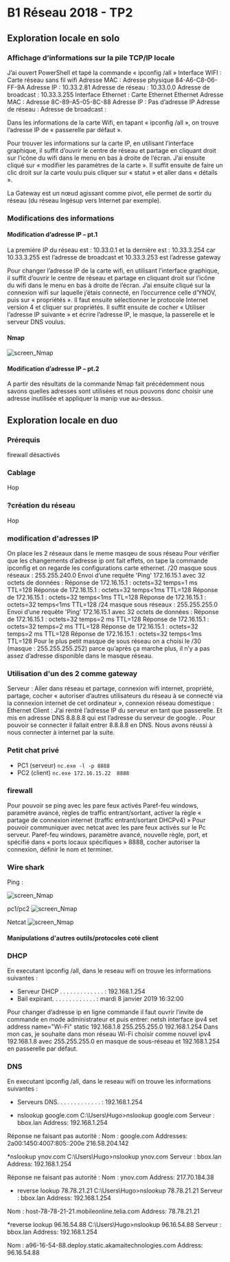 # B1 Réseau 2018 - TP2

## Exploration locale en solo

### Affichage d’informations sur la pile TCP/IP locale

J’ai ouvert PowerShell et tapé la commande « ipconfig /all »
Interface WIFI :
Carte réseau sans fil wifi
Adresse MAC : Adresse physique 84-A6-C8-06-FF-9A
Adresse IP : 10.33.2.81
Adresse de réseau : 10.33.0.0
Adresse de broadcast : 10.33.3.255
Interface Ethernet :
Carte Ethernet Ethernet
Adresse MAC : Adresse 8C-89-A5-05-8C-88
Adresse IP : Pas d’adresse IP
Adresse de réseau : 
Adresse de broadcast : 

Dans les informations de la carte Wifi, en tapant « ipconfig /all », on trouve l’adresse IP de « passerelle par défaut ».

Pour trouver les informations sur la carte IP, en utilisant l’interface graphique, il suffit d’ouvrir le centre de réseau et partage en cliquant droit sur l’icône du wifi dans le menu en bas à droite de l’écran. J’ai ensuite cliqué sur « modifier les paramètres de la carte ». Il suffit ensuite de faire un clic droit sur la carte voulu puis cliquer sur « statut » et aller dans « détails ».

La Gateway est un nœud agissant comme pivot, elle permet de sortir du réseau (du réseau Ingésup vers Internet par exemple).


### Modifications des informations

#### Modification d’adresse IP – pt.1	

La première IP du réseau est : 10.33.0.1 et la dernière est : 10.33.3.254 car 10.33.3.255 est l’adresse de broadcast et 10.33.3.253 est l’adresse gateway

Pour changer l’adresse IP de la carte wifi, en utilisant l’interface graphique, il suffit d’ouvrir le centre de réseau et partage en cliquant droit sur l’icône du wifi dans le menu en bas à droite de l’écran. J’ai ensuite cliqué sur la connexion wifi sur laquelle j’étais connecté, en l’occurrence celle d’YNOV, puis sur « propriétés ». Il faut ensuite sélectionner le protocole Internet version 4 et cliquer sur propriétés. Il suffit ensuite de cocher « Utiliser l’adresse IP suivante » et écrire l’adresse IP, le masque, la passerelle et le serveur DNS voulus.

#### Nmap

![screen_Nmap](/Images/1.png)


#### Modification d’adresse IP – pt.2

A partir des résultats de la commande Nmap fait précédemment nous savons quelles adresses sont utilisées et nous pouvons donc choisir une adresse inutilisée et appliquer la manip vue au-dessus. 

## Exploration locale en duo

### Prérequis

firewall désactivés

### Cablage

Hop

### ?création du réseau

Hop

### modification d'adresses IP

On place les 2 réseaux dans le meme masqeu de sous réseau
Pour vérifier que les changements d’adresse ip ont fait effets, on tape la commande ipconfig et on regarde les configurations carte ethernet.
/20 masque sous réseaux : 255.255.240.0
Envoi d’une requête 'Ping'  172.16.15.1 avec 32 octets de données :
Réponse de 172.16.15.1 : octets=32 temps=1 ms TTL=128
Réponse de 172.16.15.1 : octets=32 temps<1ms TTL=128
Réponse de 172.16.15.1 : octets=32 temps<1ms TTL=128
Réponse de 172.16.15.1 : octets=32 temps<1ms TTL=128
/24 masque sous réseaux : 255.255.255.0
 Envoi d’une requête 'Ping'  172.16.15.1 avec 32 octets de données :
Réponse de 172.16.15.1 : octets=32 temps=2 ms TTL=128
Réponse de 172.16.15.1 : octets=32 temps=2 ms TTL=128
Réponse de 172.16.15.1 : octets=32 temps=2 ms TTL=128
Réponse de 172.16.15.1 : octets=32 temps<1ms TTL=128
Pour le plus petit masque de sous réseau on a choisi le /30 (masque : 255.255.255.252) parce qu’après ça marche plus, il n’y a pas assez d’adresse disponible dans le masque réseau.

### Utilisation d'un des 2 comme gateway
Serveur :
Aller dans réseau et partage, connexion wifi internet, propriété, partage, cocher « autoriser d’autres utilisateurs du réseau à se connecté via la connexion internet de cet ordinateur », connexion réseau domestique : Ethernet
Client :
J’ai rentré l’adresse IP du serveur en tant que passerelle. Et mis en adresse DNS 8.8.8.8 qui est l’adresse du serveur de google. . 
Pour pouvoir se connecter il fallait entrer 8.8.8.8 en DNS. 
Nous avons réussi à nous connecter à internet par la suite. 


### Petit chat privé
* PC1 (serveur)
`nc.exe -l -p 8888`
* PC2 (client)
`nc.exe 172.16.15.22  8888`

### firewall
Pour pouvoir se ping avec les pare feux activés
Paref-feu windows, paramètre avancé, règles de traffic entrant/sortant, activer la règle « partage de connexion internet (traffic entrant/sortant DHCPv4) »
Pour pouvoir communiquer avec netcat avec les pare feux activés sur le Pc serveur.
Paref-feu windows, paramètre avancé, nouvelle règle, port, et spécifié dans « ports locaux spécifiques » 8888, cocher autoriser la connexion, définir le nom et terminer.

### Wire shark 
Ping :

![screen_Nmap](/Images/2.png)  
  
pc1/pc2
![screen_Nmap](/Images/3.png)  
  
Netcat
![screen_Nmap](/Images/4.png)  

#### Manipulations d'autres outils/protocoles coté client 

### DHCP

En executant ipconfig /all, dans le reseau wifi on trouve les informations suivantes :
* Serveur DHCP . . . . . . . . . . . . . : 192.168.1.254
* Bail expirant. . . . . . . . . . . . . : mardi 8 janvier 2019 16:32:00

Pour changer d’adresse ip en ligne commande il faut ouvrir l’invite de commande en mode administrateur et puis entrer:
netsh interface ipv4 set address name="Wi-Fi" static 192.168.1.8 255.255.255.0 192.168.1.254
Dans mon cas, je souhaite dans mon réseau Wi-Fi choisir comme nouvel  ipv4 192.168.1.8 avec 255.255.255.0 en masque de sous-réseau et 192.168.1.254 en passerelle par défaut.

### DNS

En executant ipconfig /all, dans le reseau wifi on trouve les informations suivantes :
* Serveurs DNS. . .  . . . . . . . . . . : 192.168.1.254

* nslookup google.com
C:\Users\Hugo>nslookup google.com
Serveur :   bbox.lan
Address:  192.168.1.254

Réponse ne faisant pas autorité :
Nom :    google.com
Addresses:  2a00:1450:4007:805::200e
          216.58.204.142

*nslookup ynov.com
C:\Users\Hugo>nslookup ynov.com
Serveur :   bbox.lan
Address:  192.168.1.254

Réponse ne faisant pas autorité :
Nom :    ynov.com
Address:  217.70.184.38
* reverse lookup 78.78.21.21
C:\Users\Hugo>nslookup 78.78.21.21
Serveur :   bbox.lan
Address:  192.168.1.254

Nom :    host-78-78-21-21.mobileonline.telia.com
Address:  78.78.21.21

*reverse lookup 96.16.54.88
C:\Users\Hugo>nslookup 96.16.54.88
Serveur :   bbox.lan
Address:  192.168.1.254

Nom :    a96-16-54-88.deploy.static.akamaitechnologies.com
Address:  96.16.54.88
